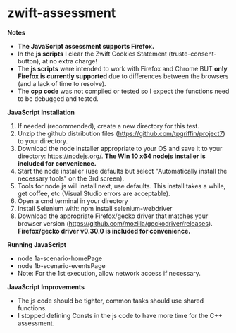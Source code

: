 # zwift-assessment

**Notes**
- **The JavaScript assessment supports Firefox.**
- In the **js scripts** I clear the Zwift Cookies Statement (truste-consent-button), at no extra charge!
- The **js scripts** were intended to work with Firefox and Chrome BUT **only Firefox is currently supported** due to differences between the browsers (and a lack of time to resolve).
- The **cpp code** was not compiled or tested so I expect the functions need to be debugged and tested.

**JavaScript Installation**
1. If needed (recommended), create a new directory for this test.
2. Unzip the github distribution files (https://github.com/tpgriffin/project7) to your directory.
2. Download the node installer appropriate to your OS and save it to your directory: https://nodejs.org/. **The Win 10 x64 nodejs installer is included for convenience.**
3. Start the node installer (use defaults but select "Automatically install the necessary tools" on the 3rd screen).
4. Tools for node.js will install next, use defaults. This install takes a while, get coffee, etc (Visual Studio errors are acceptable).
5. Open a cmd terminal in your directory
6. Install Selenium with: npm install selenium-webdriver
7. Download the appropriate Firefox/gecko driver that matches your browser version (https://github.com/mozilla/geckodriver/releases). **Firefox/gecko driver v0.30.0 is included for convenience.**

**Running JavaScript**
- node 1a-scenario-homePage
- node 1b-scenario-eventsPage 
- Note: For the 1st execution, allow network access if necessary.

**JavaScript Improvements**
- The js code should be tighter, common tasks should use shared functions.
- I stopped defining Consts in the js code to have more time for the C++ assessment.
